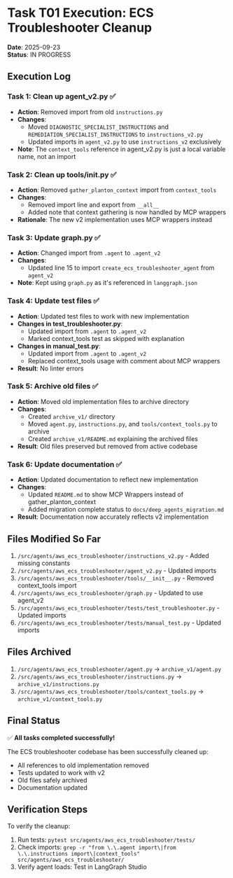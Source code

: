 # Task T01 Execution: ECS Troubleshooter Cleanup

**Date**: 2025-09-23  
**Status**: IN PROGRESS  

## Execution Log

### Task 1: Clean up agent_v2.py ✅
- **Action**: Removed import from old `instructions.py`
- **Changes**:
  - Moved `DIAGNOSTIC_SPECIALIST_INSTRUCTIONS` and `REMEDIATION_SPECIALIST_INSTRUCTIONS` to `instructions_v2.py`
  - Updated imports in `agent_v2.py` to use `instructions_v2` exclusively
- **Note**: The `context_tools` reference in agent_v2.py is just a local variable name, not an import

### Task 2: Clean up tools/__init__.py ✅
- **Action**: Removed `gather_planton_context` import from `context_tools`
- **Changes**:
  - Removed import line and export from `__all__`
  - Added note that context gathering is now handled by MCP wrappers
- **Rationale**: The new v2 implementation uses MCP wrappers instead

### Task 3: Update graph.py ✅
- **Action**: Changed import from `.agent` to `.agent_v2`
- **Changes**:
  - Updated line 15 to import `create_ecs_troubleshooter_agent` from `agent_v2`
- **Note**: Kept using `graph.py` as it's referenced in `langgraph.json`

### Task 4: Update test files ✅
- **Action**: Updated test files to work with new implementation
- **Changes in test_troubleshooter.py**:
  - Updated import from `.agent` to `.agent_v2`
  - Marked context_tools test as skipped with explanation
- **Changes in manual_test.py**:
  - Updated import from `.agent` to `.agent_v2`
  - Replaced context_tools usage with comment about MCP wrappers
- **Result**: No linter errors

### Task 5: Archive old files ✅
- **Action**: Moved old implementation files to archive directory
- **Changes**:
  - Created `archive_v1/` directory
  - Moved `agent.py`, `instructions.py`, and `tools/context_tools.py` to archive
  - Created `archive_v1/README.md` explaining the archived files
- **Result**: Old files preserved but removed from active codebase

### Task 6: Update documentation ✅
- **Action**: Updated documentation to reflect new implementation
- **Changes**:
  - Updated `README.md` to show MCP Wrappers instead of gather_planton_context
  - Added migration complete status to `docs/deep_agents_migration.md`
- **Result**: Documentation now accurately reflects v2 implementation

## Files Modified So Far

1. `/src/agents/aws_ecs_troubleshooter/instructions_v2.py` - Added missing constants
2. `/src/agents/aws_ecs_troubleshooter/agent_v2.py` - Updated imports
3. `/src/agents/aws_ecs_troubleshooter/tools/__init__.py` - Removed context_tools import
4. `/src/agents/aws_ecs_troubleshooter/graph.py` - Updated to use agent_v2
5. `/src/agents/aws_ecs_troubleshooter/tests/test_troubleshooter.py` - Updated imports
6. `/src/agents/aws_ecs_troubleshooter/tests/manual_test.py` - Updated imports

## Files Archived

1. `/src/agents/aws_ecs_troubleshooter/agent.py` → `archive_v1/agent.py`
2. `/src/agents/aws_ecs_troubleshooter/instructions.py` → `archive_v1/instructions.py`
3. `/src/agents/aws_ecs_troubleshooter/tools/context_tools.py` → `archive_v1/context_tools.py`

## Final Status

✅ **All tasks completed successfully!**

The ECS troubleshooter codebase has been successfully cleaned up:
- All references to old implementation removed
- Tests updated to work with v2
- Old files safely archived
- Documentation updated

## Verification Steps

To verify the cleanup:
1. Run tests: `pytest src/agents/aws_ecs_troubleshooter/tests/`
2. Check imports: `grep -r "from \.\.agent import\|from \.\.instructions import\|context_tools" src/agents/aws_ecs_troubleshooter/`
3. Verify agent loads: Test in LangGraph Studio
